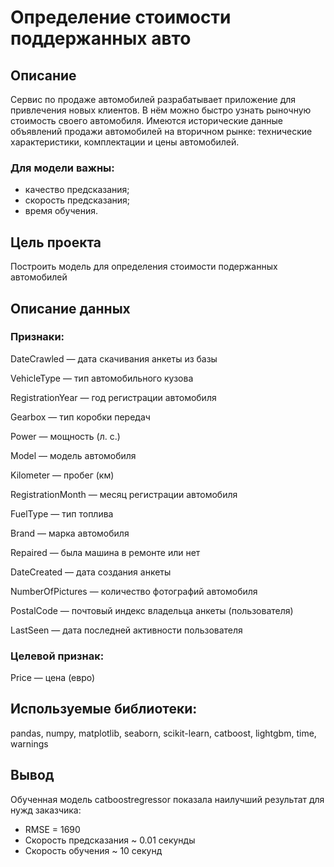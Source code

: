 # Определение стоимости поддержанных авто

## Описание

Сервис по продаже автомобилей разрабатывает приложение для привлечения новых клиентов. В нём можно быстро узнать рыночную стоимость своего автомобиля. 
Имеются исторические данные объявлений продажи автомобилей на вторичном рынке: технические характеристики, комплектации и цены автомобилей.

### Для модели важны:

- качество предсказания;
- скорость предсказания;
- время обучения.

## Цель проекта
Построить модель для определения стоимости подержанных автомобилей 

## Описание данных

### <b>Признаки:</b> </p>
DateCrawled — дата скачивания анкеты из базы </p>
VehicleType — тип автомобильного кузова </p>
RegistrationYear — год регистрации автомобиля </p>
Gearbox — тип коробки передач </p>
Power — мощность (л. с.) </p>
Model — модель автомобиля </p>
Kilometer — пробег (км) </p>
RegistrationMonth — месяц регистрации автомобиля </p>
FuelType — тип топлива </p>
Brand — марка автомобиля </p>
Repaired — была машина в ремонте или нет </p>
DateCreated — дата создания анкеты </p>
NumberOfPictures — количество фотографий автомобиля </p>
PostalCode — почтовый индекс владельца анкеты (пользователя) </p>
LastSeen — дата последней активности пользователя </p>

### <b>Целевой признак:</b> </p>
Price — цена (евро) </p>

## Используемые библиотеки:
pandas, numpy, matplotlib, seaborn, scikit-learn, catboost, lightgbm, time, warnings

## Вывод

Обученная модель catboostregressor показала наилучший результат для нужд заказчика:

- RMSE = 1690
- Скорость предсказания ~ 0.01 секунды
- Скорость обучения ~ 10 секунд
